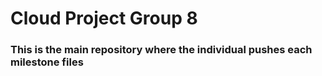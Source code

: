 # Cloud Project Group 8
### This is the main repository where the individual pushes each milestone files 
